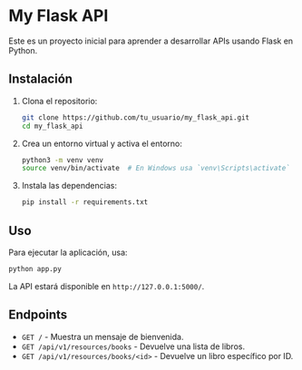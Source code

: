 # My Flask API

Este es un proyecto inicial para aprender a desarrollar APIs usando Flask en Python.

## Instalación

1. Clona el repositorio:
    ```bash
    git clone https://github.com/tu_usuario/my_flask_api.git
    cd my_flask_api
    ```

2. Crea un entorno virtual y activa el entorno:
    ```bash
    python3 -m venv venv
    source venv/bin/activate  # En Windows usa `venv\Scripts\activate`
    ```

3. Instala las dependencias:
    ```bash
    pip install -r requirements.txt
    ```

## Uso

Para ejecutar la aplicación, usa:
```bash
python app.py
```

La API estará disponible en `http://127.0.0.1:5000/`.

## Endpoints

- `GET /` - Muestra un mensaje de bienvenida.
- `GET /api/v1/resources/books` - Devuelve una lista de libros.
- `GET /api/v1/resources/books/<id>` - Devuelve un libro específico por ID.
